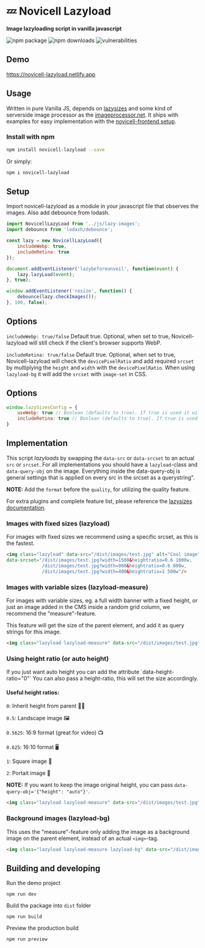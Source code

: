 # 💤 Novicell Lazyload
**Image lazyloading script in vanilla javascript**

![npm package](https://img.shields.io/npm/v/novicell-lazyload.svg?colorB=c12127)
![npm downloads](https://img.shields.io/npm/dt/novicell-lazyload.svg?label=npm%20downloads&colorB=blue)
![vulnerabilities](https://img.shields.io/snyk/vulnerabilities/npm/novicell-lazyload.svg)

## Demo

https://novicell-lazyload.netlify.app

## Usage
Written in pure Vanilla JS, depends on [lazysizes](https://github.com/aFarkas/lazysizes/) and some kind of serverside image processor as the [imageprocessor.net](http://imageprocessor.org/imageprocessor-web/imageprocessingmodule/). It ships with examples for easy implementation with the [novicell-frontend setup](https://github.com/Novicell/novicell-frontend).

### Install with npm

```sh
npm install novicell-lazyload --save
```
Or simply:
```sh
npm i novicell-lazyload
```

## Setup
Import novicell-lazyload as a module in your javascript file that observes the images. Also add debounce from lodash.

```javascript
import NovicellLazyLoad from '../js/lazy-images';
import debounce from 'lodash/debounce';

const lazy = new NovicellLazyLoad({
    includeWebp: true,
    includeRetina: true
});

document.addEventListener('lazybeforeunveil', function(event) {
    lazy.lazyLoad(event);
}, true);

window.addEventListener('resize', function() {
    debounce(lazy.checkImages());
}, 100, false);
```
## Options
`includeWebp: true/false` Default true. Optional, when set to true, Novicell-lazyload will still check if the client's browser supports WebP. 

`includeRetina: true/false` Default true. Optional, when set to true, Novicell-lazyload will check the `devicePixelRatio` and add required `srcset` by multiplying the `height` and `width` with the `devicePixelRatio`. When using `lazyload-bg` it will add the `srcset` with `image-set` in CSS.

## Options

```js
window.lazySizesConfig = {
    useWebp: true // Boolean (defaults to true). If true is used it will still check if browser supports WebP format and then add it
    includeRetina: true // Boolean (defaults to true). If true is used it will check the devicePixelRatio and add required srcset by multiplying the height and width with the devicePixelRatio
}
```

## Implementation
This script *lazyloads* by swapping the `data-src` or `data-srcset` to an actual `src` or `srcset`.
For all implementations you should have a `lazyload`-class and `data-query-obj` on the image. Everything inside the data-query-obj is general settings that is applied on every src in the srcset as a querystring".

**NOTE:** Add the `format` before the `quality`, for utilizing the quality feature.

For extra plugins and complete feature list, please reference the [lazysizes documentation](https://github.com/aFarkas/lazysizes/).

### Images with fixed sizes (lazyload)
For images with fixed sizes we recommend using a specific srcset, as this is the fastest.

```html
<img class="lazyload" data-src="/dist/images/test.jpg" alt="Cool image" data-query-obj='{"mode":"crop", "quality":"70", "center": "0.8,0.3"}'
data-srcset="/dist/images/test.jpg?width=1500&heightratio=0.6 1000w,
             /dist/images/test.jpg?width=900&heightratio=0.6 800w,
             /dist/images/test.jpg?width=400&heightratio=1 500w"/>
```

### Images with variable sizes (lazyload-measure)
For images with variable sizes, eg. a full width banner with a fixed height, or just an image added in the CMS inside a random grid column, we recommend the "measure"-feature.

This feature will get the size of the parent element, and add it as query strings for this image.

```html
<img class="lazyload lazyload-measure" data-src="/dist/images/test.jpg" alt="Cool image" data-query-obj='{"mode":"crop", "quality":"70", "center": "0.8,0.3"}'/>
```

### Using height ratio (or auto height)
If you just want auto height you can add the attribute ´data-height-ratio="0"´
You can also pass a height-ratio, this will set the size accordingly.

#### Useful height ratios: 

`0`: Inherit height from parent 👨‍👦

`0.5`: Landscape image 🖼

`0.5625`: 16:9 format (great for video) 📺

`0.625`: 16:10 format 🖥

`1`: Square image 🔲

`2`: Portait image 📸


**NOTE:** If you want to keep the image original height, you can pass `data-query-obj='{"height": "auto"}'`.

```html
<img class="lazyload lazyload-measure" data-src="/dist/images/test.jpg" alt="Cool image" data-height-ratio="0" data-query-obj='{"mode":"crop", "quality":"70", "center": "0.8,0.3"}' />
```


### Background images (lazyload-bg)
This uses the "measure"-feature only adding the image as a background image on the parent element, instead of an actual `<img>`-tag.

```html
<img class="lazyload lazyload-measure lazyload-bg" data-src="/dist/images/test.jpg" alt="Cool image" data-query-obj='{"mode":"crop", "quality":"70", "center": "0.8,0.3"}'/>
```

## Building and developing

Run the demo project
```
npm run dev
```

Build the package into `dist` folder

```
npm run build
```

Preview the production build

```
npm run preview
```

